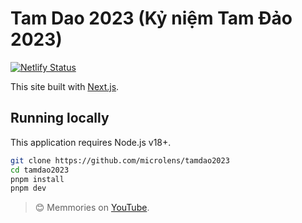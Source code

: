 # Tam Dao 2023 (Kỷ niệm Tam Đảo 2023)

[![Netlify Status](https://api.netlify.com/api/v1/badges/dddf8f76-81f8-44b1-acc3-3e5c39fd6afd/deploy-status)](https://app.netlify.com/sites/tamdao2023/deploys)

This site built with [Next.js](https://nextjs.org).

## Running locally

This application requires Node.js v18+.

```sh
git clone https://github.com/microlens/tamdao2023
cd tamdao2023
pnpm install
pnpm dev
```

> 😊 Memmories on [YouTube](https://www.youtube.com/playlist?list=PLms0b5Z8uXzAsFxoARxvt_gFcDFWuTUwR).

